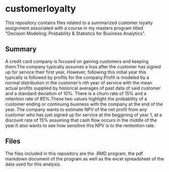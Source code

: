 # customerloyalty
This repository contains files related to a summarized customer loyalty assignment associated with a course in my masters program titled "Decision Modeling: Probability & Statistics for Business Analytics".

## Summary
A credit card company is focused on gaining customers and keeping them.The company typically
assumes a loss after the customer has signed up for service their first year, However,
following this initial year this typically is followed by profits for the company.Profit is modeled
by a normal distribution in the customer’s nth year of service with the mean actual profits
supplied by historical averages of past data of said customer and a standard deviation of 10%.
There is a churn rate of 15% and a retention rate of 85%.These two values highlight the probability
of a customer ending or continuing business with the company at the end of the year.
The company wants to estimate NPV of the net profit from any customer who has just signed
up for service at the beggining of year 1, at a discount rate of 15% assuming that cash flow
occurs in the middle of the year.It also wants to see how sensitive this NPV is to the rentention
rate.

## Files
The files included in this repository are the .RMD program, the pdf markdown document of the program as well as the excel spreadsheet of the data used for this analysis.
